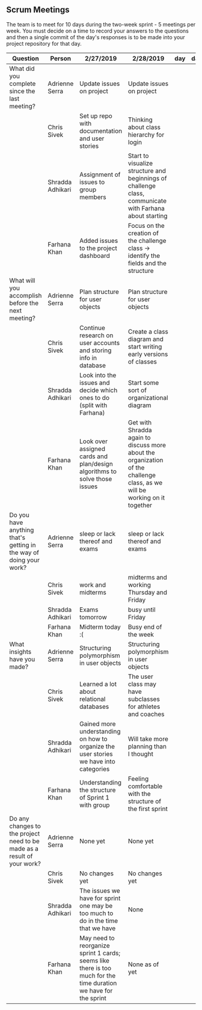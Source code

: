 ## Scrum Meetings
The team is to meet for 10 days during the two-week sprint - 5 meetings per week. You must decide on a time to record your answers to the questions and then a single commit of the day's responses is to be made into your project repository for that day.

Question    |          Person                                             | 2/27/2019 | 2/28/2019 | day | day | day | day | day |day | day | day |
------------|---------------------------------------------------------------------|-----|-----|-----|-----|-----|-----|-----|----|-----|-----|                                                              
| What did you complete since the last meeting? | Adrienne Serra | Update issues on project | Update issues on project |
|            | Chris Sivek | Set up repo with documentation and user stories | Thinking about class hierarchy for login |
|            | Shradda Adhikari | Assignment of issues to group members | Start to visualize structure and beginnings of challenge class, communicate with Farhana about starting |
|            | Farhana Khan | Added issues to the project dashboard | Focus on the creation of the challenge class -> identify the fields and the structure |
| What will you accomplish before the next meeting? | Adrienne Serra | Plan structure for user objects | Plan structure for user objects |
|            | Chris Sivek | Continue research on user accounts and storing info in database | Create a class diagram and start writing early versions of classes |
|            | Shradda Adhikari | Look into the issues and decide which ones to do (split with Farhana) | Start some sort of organizational diagram |
|            | Farhana Khan | Look over assigned cards and plan/design algorithms to solve those issues | Get with Shradda again to discuss more about the organization of the challenge class, as we will be working on it together |
| Do you have anything that's getting in the way of doing your work? | Adrienne Serra | sleep or lack thereof and exams | sleep or lack thereof and exams |
|            | Chris Sivek | work and midterms | midterms and working Thursday and Friday |
|            | Shradda Adhikari | Exams tomorrow | busy until Friday |
|            | Farhana Khan | Midterm today :( | Busy end of the week |
| What insights have you made? | Adrienne Serra | Structuring polymorphism in user objects | Structuring polymorphism in user objects
|            | Chris Sivek | Learned a lot about relational databases | The user class may have subclasses for athletes and coaches |
|            | Shradda Adhikari | Gained more understanding on how to organize the user stories we have into categories | Will take more planning than I thought |
|            | Farhana Khan | Understanding the structure of Sprint 1 with group | Feeling comfortable with the structure of the first sprint |
| Do any changes to the project need to be made as a result of your work? | Adrienne Serra | None yet | None yet |
|            | Chris Sivek | No changes yet | No changes yet |
|            | Shradda Adhikari | The issues we have for sprint one may be too much to do in the time that we have | None |
|            | Farhana Khan | May need to reorganize sprint 1 cards; seems like there is too much for the time duration we have for the sprint | None as of yet |
